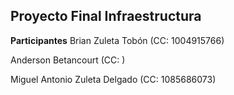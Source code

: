 ## **Proyecto Final Infraestructura**

**Participantes**
Brian Zuleta Tobón (CC: 1004915766)

Anderson Betancourt (CC: )

Miguel Antonio Zuleta Delgado (CC: 1085686073)

